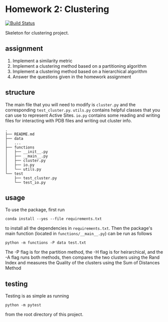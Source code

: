 # Homework 2: Clustering

[![Build
Status](https://travis-ci.org/graciegordon/BMI203-Homework2.svg?branch=master)](https://travis-ci.org/graciegordon/BMI203-Homework2)

Skeleton for clustering project.

## assignment

1. Implement a similarity metric
2. Implement a clustering method based on a partitioning algorithm
3. Implement a clustering method based on a hierarchical algorithm
4. Answer the questions given in the homework assignment


## structure

The main file that you will need to modify is `cluster.py` and the corresponding `test_cluster.py`. `utils.py` contains helpful classes that you can use to represent Active Sites. `io.py` contains some reading and writing files for interacting with PDB files and writing out cluster info.

```
.
├── README.md
├── data
│   ...
├── functions
│   ├── __init__.py
│   ├── __main__.py
│   ├── cluster.py
│   ├── io.py
│   └── utils.py
└── test
    ├── test_cluster.py
    └── test_io.py
```

## usage

To use the package, first run

```
conda install --yes --file requirements.txt
```

to install all the dependencies in `requirements.txt`. Then the package's
main function (located in `functions/__main__.py`) can be run as
follows

```
python -m functions -P data test.txt
```
The -P flag is for the partition method, the -H flag is for heirarchical,
and the -A flag runs both methods, then compares the two clusters using the
Rand Index and measures the Quality of the clusters using the Sum of Distances
Method

## testing

Testing is as simple as running

```
python -m pytest
```

from the root directory of this project.
